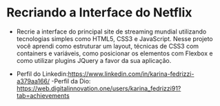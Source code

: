 # Recriando a Interface do Netflix
- Recrie a interface do principal site de streaming mundial utilizando tecnologias simples como HTML5, CSS3 e JavaScript. 
Nesse projeto você aprendi como estruturar um layout, técnicas de CSS3 com containers e variáveis, 
como posicionar os elementos com Flexbox e como utilizar plugins JQuery a favor da sua aplicação.

- Perfil do Linkedin:https://www.linkedin.com/in/karina-fedrizzi-a379aa166/
-Perfil da Dio: https://web.digitalinnovation.one/users/karina_fedrizzi91?tab=achievements
